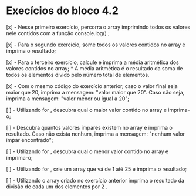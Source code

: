 # Execícios do bloco 4.2

  [x] - Nesse primeiro exercício, percorra o array imprimindo todos os valores nele contidos com a
  função console.log() ;

  [x] - Para o segundo exercício, some todos os valores contidos no array e imprima o resultado;

  [x] - Para o terceiro exercício, calcule e imprima a média aritmética dos valores contidos no 
  array;
    * A média aritmética é o resultado da soma de todos os elementos divido pelo número total de 
    elementos.

  [x] - Com o mesmo código do exercício anterior, caso o valor final seja maior que 20, imprima a 
  mensagem: "valor maior que 20". Caso não seja, imprima a mensagem: "valor menor ou igual a 20";

  [ ] - Utilizando for , descubra qual o maior valor contido no array e imprima-o;

  [ ] - Descubra quantos valores ímpares existem no array e imprima o resultado. Caso não exista
  nenhum, imprima a mensagem: "nenhum valor ímpar encontrado";

  [ ] - Utilizando for , descubra qual o menor valor contido no array e imprima-o;

  [ ] - Utilizando for , crie um array que vá de 1 até 25 e imprima o resultado;

  [ ] - Utilizando o array criado no exercício anterior imprima o resultado da divisão de cada um 
  dos elementos por 2 .
